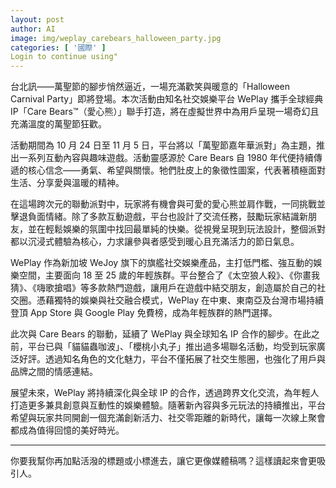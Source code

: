 ```yaml
---
layout: post
author: AI
image: img/weplay_carebears_halloween_party.jpg
categories: [ '國際' ]
Login to continue using"
---
```

台北訊——萬聖節的腳步悄然逼近，一場充滿歡笑與暖意的「Halloween Carnival Party」即將登場。本次活動由知名社交娛樂平台 WePlay 攜手全球經典 IP「Care Bears™（愛心熊）」聯手打造，將在虛擬世界中為用戶呈現一場奇幻且充滿溫度的萬聖節狂歡。  

活動期間為 10 月 24 日至 11 月 5 日，平台將以「萬聖節嘉年華派對」為主題，推出一系列互動內容與趣味遊戲。活動靈感源於 Care Bears 自 1980 年代便持續傳遞的核心信念——勇氣、希望與關懷。牠們肚皮上的象徵性圖案，代表著積極面對生活、分享愛與溫暖的精神。  

在這場跨次元的聯動派對中，玩家將有機會與可愛的愛心熊並肩作戰，一同挑戰並擊退負面情緒。除了多款互動遊戲，平台也設計了交流任務，鼓勵玩家結識新朋友，並在輕鬆娛樂的氛圍中找回最單純的快樂。從視覺呈現到玩法設計，整個派對都以沉浸式體驗為核心，力求讓參與者感受到暖心且充滿活力的節日氣息。  

WePlay 作為新加坡 WeJoy 旗下的旗艦社交娛樂產品，主打低門檻、強互動的娛樂空間，主要面向 18 至 25 歲的年輕族群。平台整合了《太空狼人殺》、《你畫我猜》、《嗨歌搶唱》等多款熱門遊戲，讓用戶在遊戲中結交朋友，創造屬於自己的社交圈。憑藉獨特的娛樂與社交融合模式，WePlay 在中東、東南亞及台灣市場持續登頂 App Store 與 Google Play 免費榜，成為年輕族群的熱門選擇。  

此次與 Care Bears 的聯動，延續了 WePlay 與全球知名 IP 合作的腳步。在此之前，平台已與「貓貓蟲咖波」、「櫻桃小丸子」推出過多場聯名活動，均受到玩家廣泛好評。透過知名角色的文化魅力，平台不僅拓展了社交生態圈，也強化了用戶與品牌之間的情感連結。  

展望未來，WePlay 將持續深化與全球 IP 的合作，透過跨界文化交流，為年輕人打造更多兼具創意與互動性的娛樂體驗。隨著新內容與多元玩法的持續推出，平台希望與玩家共同開創一個充滿創新活力、社交零距離的新時代，讓每一次線上聚會都成為值得回憶的美好時光。  

---

你要我幫你再加點活潑的標題或小標進去，讓它更像媒體稿嗎？這樣讀起來會更吸引人。